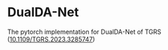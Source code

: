# DualDA-Net
The pytorch implementation for DualDA-Net of TGRS ([10.1109/TGRS.2023.3285747](https://doi.org/10.1109/TGRS.2023.3285747))
